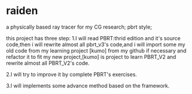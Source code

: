 # raiden
a physically based ray tracer for my CG research;
pbrt style;


this project has three step:
1.I will read PBRT:thrid edition and it's source code,then i will rewrite almost all pbrt_v3's code,and i will import some my old code from my learning project [kumo] from my github if necessary  and refactor it to fit my new project,[kumo] is project to learn PBRT_V2 and rewrite almost all PBRT_V2's code.

2.I will try to improve it by complete PBRT's exercises.

3.I will implements some advance method based on the framework.


